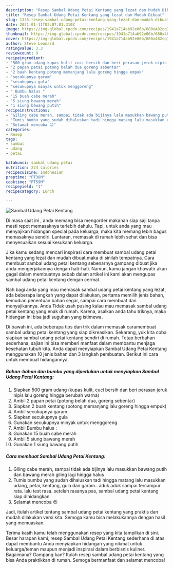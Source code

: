 ```yaml
---
description: "Resep Sambal Udang Petai Kentang yang lezat dan Mudah Dibuat"
title: "Resep Sambal Udang Petai Kentang yang lezat dan Mudah Dibuat"
slug: 1335-resep-sambal-udang-petai-kentang-yang-lezat-dan-mudah-dibuat
date: 2021-01-11T02:07:01.310Z
image: https://img-global.cpcdn.com/recipes/1941a714ab92e06b/680x482cq70/sambal-udang-petai-kentang-foto-resep-utama.jpg
thumbnail: https://img-global.cpcdn.com/recipes/1941a714ab92e06b/680x482cq70/sambal-udang-petai-kentang-foto-resep-utama.jpg
cover: https://img-global.cpcdn.com/recipes/1941a714ab92e06b/680x482cq70/sambal-udang-petai-kentang-foto-resep-utama.jpg
author: Steve Leonard
ratingvalue: 3.3
reviewcount: 9
recipeingredient:
- "500 gram udang kupas kulit cuci bersih dan beri perasan jeruk nipis lalu goreng hingga berubah warna"
- "2 papan petai potong belah dua goreng sebentar"
- "2 buah kentang potong memanjang lalu goreng hingga empuk"
- "secukupnya garam"
- "secukupnya gula"
- "secukupnya minyak untuk menggoreng"
- " Bumbu halus "
- "15 buah cabe merah"
- "5 siung bawang merah"
- "1 siung bawang putih"
recipeinstructions:
- "Giling cabe merah, sampai tidak ada bijinya lalu masukkan bawang putih dan bawang merah giling lagi hingga halus"
- "Tumis bumbu yang sudah dihaluskan tadi hingga matang lalu masukkan udang, petai, kentang, gula dan garam.. aduk aduk sampai tercampur rata. lalu test rasa. setelah rasanya pas, sambal udang petai kentang siap dihidangkan"
- "Selamat mencoba 😉"
categories:
- Resep
tags:
- sambal
- udang
- petai

katakunci: sambal udang petai 
nutrition: 224 calories
recipecuisine: Indonesian
preptime: "PT38M"
cooktime: "PT59M"
recipeyield: "1"
recipecategory: Lunch

---
```



![Sambal Udang Petai Kentang](https://img-global.cpcdn.com/recipes/1941a714ab92e06b/680x482cq70/sambal-udang-petai-kentang-foto-resep-utama.jpg)

Di masa  saat ini , anda memang bisa mengorder makanan siap saji tanpa mesti repot memasaknya terlebih dahulu. Tapi, untuk anda yang mau menyajikan hidangan special pada keluarga, maka kita memang lebih bagus memasaknya sendiri. Lantaran, memasak di rumah lebih sehat dan bisa menyesuaikan sesuai kesukaan keluarga.

Jika kamu sedang mencari inspirasi cara membuat sambal udang petai kentang yang lezat dan mudah dibuat,maka di sinilah tempatnya. Cara membuat sambal udang petai kentang  sebenarnya gampang dibuat jika anda mengerjakannya dengan hati-hati. Namun, kamu jangan khawatir akan gagal dalam membuatnya 
sebab dalam artikel ini kami akan mengupas sambal udang petai kentang dengan cermat.  



Nah bagi anda yang mau memasak sambal udang petai kentang yang lezat, ada beberapa langkah yang dapat dilakukan, pertama memilih jenis bahan, kemudian penentuan bahan segar, sampai cara membuat dan menyajikannya. Anda Tidak usah pusing kalau mau memasak sambal udang petai kentang yang enak di rumah. Karena, asalkan anda  tahu triknya, maka hidangan ini bisa jadi suguhan yang istimewa.

Di bawah ini, ada beberapa tips dan trik dalam memasak caramembuat sambal udang petai kentang yang siap dikreasikan. Sekarang, yuk kita coba siapkan sambal udang petai kentang sendiri di rumah. Tetap berbahan sederhana, sajian ini bisa memberi manfaat dalam membantu menjaga kesehatan tubuh kita. Anda dapat menyiapkan Sambal Udang Petai Kentang menggunakan 10 jenis bahan dan 3 langkah pembuatan. Berikut ini cara untuk membuat hidangannya.

<!--inarticleads1-->

##### Bahan-bahan dan bumbu yang diperlukan untuk menyiapkan Sambal Udang Petai Kentang:

1. Siapkan 500 gram udang (kupas kulit, cuci bersih dan beri perasan jeruk nipis lalu goreng hingga berubah warna)
1. Ambil 2 papan petai (potong belah dua, goreng sebentar)
1. Siapkan 2 buah kentang (potong memanjang lalu goreng hingga empuk)
1. Ambil secukupnya garam
1. Siapkan secukupnya gula
1. Gunakan secukupnya minyak untuk menggoreng
1. Ambil  Bumbu halus :
1. Gunakan 15 buah cabe merah
1. Ambil 5 siung bawang merah
1. Gunakan 1 siung bawang putih




<!--inarticleads2-->

##### Cara membuat Sambal Udang Petai Kentang:

1. Giling cabe merah, sampai tidak ada bijinya lalu masukkan bawang putih dan bawang merah giling lagi hingga halus
1. Tumis bumbu yang sudah dihaluskan tadi hingga matang lalu masukkan udang, petai, kentang, gula dan garam.. aduk aduk sampai tercampur rata. lalu test rasa. setelah rasanya pas, sambal udang petai kentang siap dihidangkan
1. Selamat mencoba 😉




Jadi, itulah artikel tentang  sambal udang petai kentang  yang praktis dan mudah dilakukan versi kita. Semoga kamu bisa melakukannya dengan hasil yang memuaskan. 

Terima kasih kamu telah menggunakan resep yang kita tampilkan di sini. Besar harapan kami, resep  Sambal Udang Petai Kentang sederhana di atas dapat membantu Anda menyiapkan hidangan yang nikmat untuk keluarga/teman maupun menjadi inspirasi dalam berbisnis kuliner. Bagaimana? Gampang kan? Itulah resep sambal udang petai kentang yang bisa Anda praktikkan di rumah. Semoga bermanfaat dan selamat mencoba!

